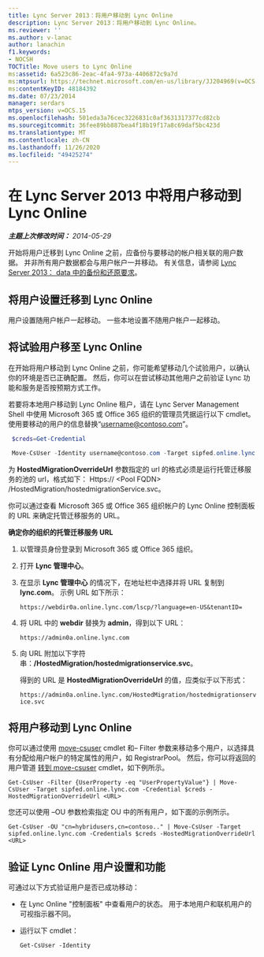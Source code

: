 ```yaml
---
title: Lync Server 2013：将用户移动到 Lync Online
description: Lync Server 2013：将用户移动到 Lync Online。
ms.reviewer: ''
ms.author: v-lanac
author: lanachin
f1.keywords:
- NOCSH
TOCTitle: Move users to Lync Online
ms:assetid: 6a523c86-2eac-4fa4-973a-4406872c9a7d
ms:mtpsurl: https://technet.microsoft.com/en-us/library/JJ204969(v=OCS.15)
ms:contentKeyID: 48184392
ms.date: 07/23/2014
manager: serdars
mtps_version: v=OCS.15
ms.openlocfilehash: 501eda3a76cec3226831c0af3631317377cd82cb
ms.sourcegitcommit: 36fee89bb887bea4f18b19f17a8c69daf5bc423d
ms.translationtype: MT
ms.contentlocale: zh-CN
ms.lasthandoff: 11/26/2020
ms.locfileid: "49425274"
---
```

# <a name="move-users-to-lync-online-in-lync-server-2013"></a>在 Lync Server 2013 中将用户移动到 Lync Online

<div data-xmlns="http://www.w3.org/1999/xhtml">

<div class="topic" data-xmlns="http://www.w3.org/1999/xhtml" data-msxsl="urn:schemas-microsoft-com:xslt" data-cs="https://msdn.microsoft.com/">

<div data-asp="https://msdn2.microsoft.com/asp">



</div>

<div id="mainSection">

<div id="mainBody">

<span> </span>

_**主题上次修改时间：** 2014-05-29_

开始将用户迁移到 Lync Online 之前，应备份与要移动的帐户相关联的用户数据。 并非所有用户数据都会与用户帐户一并移动。 有关信息，请参阅 [Lync Server 2013： data 中的备份和还原要求](lync-server-2013-backup-and-restoration-requirements-data.md)。

<div>

## <a name="migrate-user-settings-to-lync-online"></a>将用户设置迁移到 Lync Online

用户设置随用户帐户一起移动。 一些本地设置不随用户帐户一起移动。

</div>

<div>

## <a name="moving-pilot-users-to-lync-online"></a>将试验用户移至 Lync Online

在开始将用户移动到 Lync Online 之前，你可能希望移动几个试验用户，以确认你的环境是否已正确配置。 然后，你可以在尝试移动其他用户之前验证 Lync 功能和服务是否按预期方式工作。

若要将本地用户移动到 Lync Online 租户，请在 Lync Server Management Shell 中使用 Microsoft 365 或 Office 365 组织的管理员凭据运行以下 cmdlet。 使用要移动的用户的信息替换“username@contoso.com”。

   ```PowerShell
    $creds=Get-Credential
   ```

   ```PowerShell
    Move-CsUser -Identity username@contoso.com -Target sipfed.online.lync.com -Credential $creds -HostedMigrationOverrideUrl <URL>
   ```

为 **HostedMigrationOverrideUrl** 参数指定的 url 的格式必须是运行托管迁移服务的池的 url，格式如下： Https:// \<Pool FQDN\> /HostedMigration/hostedmigrationService.svc。

你可以通过查看 Microsoft 365 或 Office 365 组织帐户的 Lync Online 控制面板的 URL 来确定托管迁移服务的 URL。

**确定你的组织的托管迁移服务 URL**

1.  以管理员身份登录到 Microsoft 365 或 Office 365 组织。

2.  打开 **Lync 管理中心**。

3.  在显示 **Lync 管理中心** 的情况下，在地址栏中选择并将 URL 复制到 **lync.com**。 示例 URL 如下所示：
    
    `https://webdir0a.online.lync.com/lscp/?language=en-US&tenantID=`

4.  将 URL 中的 **webdir** 替换为 **admin**，得到以下 URL：
    
    `https://admin0a.online.lync.com`

5.  向 URL 附加以下字符串：**/HostedMigration/hostedmigrationservice.svc**。
    
    得到的 URL 是 **HostedMigrationOverrideUrl** 的值，应类似于以下形式：
    
    `https://admin0a.online.lync.com/HostedMigration/hostedmigrationservice.svc`

</div>

<div>

## <a name="moving-users-to-lync-online"></a>将用户移动到 Lync Online

你可以通过使用 [move-csuser](https://docs.microsoft.com/powershell/module/skype/Get-CsUser) cmdlet 和– Filter 参数来移动多个用户，以选择具有分配给用户帐户的特定属性的用户，如 RegistrarPool。 然后，你可以将返回的用户管道 [转到 move-csuser](https://docs.microsoft.com/powershell/module/skype/Move-CsUser) cmdlet，如下例所示。

    Get-CsUser -Filter {UserProperty -eq "UserPropertyValue"} | Move-CsUser -Target sipfed.online.lync.com -Credential $creds -HostedMigrationOverrideUrl <URL>

您还可以使用 –OU 参数检索指定 OU 中的所有用户，如下面的示例所示。

    Get-CsUser -OU "cn=hybridusers,cn=contoso.." | Move-CsUser -Target sipfed.online.lync.com -Credentials $creds -HostedMigrationOverrideUrl <URL>

</div>

<div>

## <a name="verify-lync-online-user-settings-and-features"></a>验证 Lync Online 用户设置和功能

可通过以下方式验证用户是否已成功移动：

  - 在 Lync Online "控制面板" 中查看用户的状态。 用于本地用户和联机用户的可视指示器不同。

  - 运行以下 cmdlet：
    
        Get-CsUser -Identity

</div>

</div>

<span> </span>

</div>

</div>

</div>

